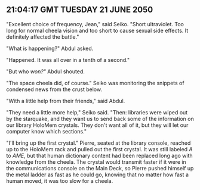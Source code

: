 ## 21:04:17 GMT TUESDAY 21 JUNE 2050
"Excellent choice of frequency, Jean," said Seiko. "Short ultraviolet. Too long for normal cheela vision and too short to cause sexual side effects. It definitely affected the battle."

"What is happening?" Abdul asked.

"Happened. It was all over in a tenth of a second."

"But who _won?"_ Abdul shouted.

"The space cheela did, of course." Seiko was monitoring the snippets of condensed news from the crust below.

"With a little help from their friends," said Abdul.

"They need a little more help," Seiko said. "Then: libraries were wiped out by the starquake, and they want us to send back some of the information on our library HoloMem crystals. They don't want all of it, but they will let our computer know which sections."

"I'll bring up the first crystal." Pierre, seated at the library console, reached up to the HoloMem rack and pulled out the first crystal. It was still labeled _A_ to _AME_, but that human dictionary content had been replaced long ago with knowledge from the cheela. The crystal would transmit faster if it were in the communications console on the Main Deck, so Pierre pushed himself up the metal ladder as fast as he could go, knowing that no matter how fast a human moved, it was too slow for a cheela.
